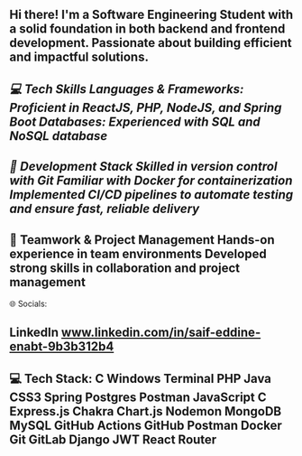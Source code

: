  Hi there!
I'm a Software Engineering Student with a solid foundation in both backend and 
frontend development. Passionate about building efficient and impactful solutions.
---------------------------------------------------------------
*💻 Tech Skills
Languages & Frameworks:
Proficient in ReactJS, PHP, NodeJS, and Spring Boot
Databases:
Experienced with SQL and NoSQL database*
---------------------------------------------------------------------
*🔧 Development Stack
Skilled in version control with Git
Familiar with Docker for containerization
Implemented CI/CD pipelines to automate testing and ensure fast, reliable delivery*
------------------------------------------------------------------------
🤝 Teamwork & Project Management
Hands-on experience in team environments
Developed strong skills in collaboration and project management
------------------------------------------------------------------------
🌐 Socials:

LinkedIn  www.linkedin.com/in/saif-eddine-enabt-9b3b312b4
---------------------------------------------------------------------------
💻 Tech Stack:
C Windows Terminal PHP Java CSS3 Spring Postgres Postman JavaScript
C Express.js Chakra Chart.js Nodemon MongoDB MySQL GitHub Actions 
GitHub Postman Docker Git GitLab Django JWT React Router
-----------------------------------------------------------
